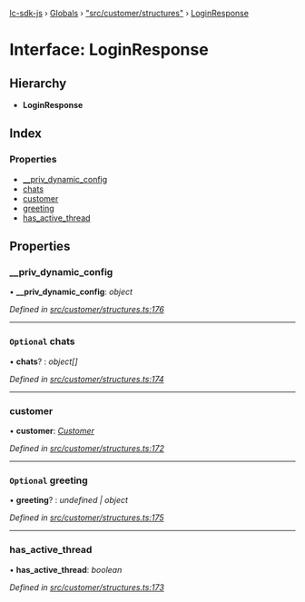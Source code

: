 [lc-sdk-js](../README.md) › [Globals](../globals.md) › ["src/customer/structures"](../modules/_src_customer_structures_.md) › [LoginResponse](_src_customer_structures_.loginresponse.md)

# Interface: LoginResponse

## Hierarchy

* **LoginResponse**

## Index

### Properties

* [__priv_dynamic_config](_src_customer_structures_.loginresponse.md#__priv_dynamic_config)
* [chats](_src_customer_structures_.loginresponse.md#optional-chats)
* [customer](_src_customer_structures_.loginresponse.md#customer)
* [greeting](_src_customer_structures_.loginresponse.md#optional-greeting)
* [has_active_thread](_src_customer_structures_.loginresponse.md#has_active_thread)

## Properties

###  __priv_dynamic_config

• **__priv_dynamic_config**: *object*

*Defined in [src/customer/structures.ts:176](https://github.com/livechat/lc-sdk-js/blob/38eeefe/src/customer/structures.ts#L176)*

___

### `Optional` chats

• **chats**? : *object[]*

*Defined in [src/customer/structures.ts:174](https://github.com/livechat/lc-sdk-js/blob/38eeefe/src/customer/structures.ts#L174)*

___

###  customer

• **customer**: *[Customer](_src_objects_index_.customer.md)*

*Defined in [src/customer/structures.ts:172](https://github.com/livechat/lc-sdk-js/blob/38eeefe/src/customer/structures.ts#L172)*

___

### `Optional` greeting

• **greeting**? : *undefined | object*

*Defined in [src/customer/structures.ts:175](https://github.com/livechat/lc-sdk-js/blob/38eeefe/src/customer/structures.ts#L175)*

___

###  has_active_thread

• **has_active_thread**: *boolean*

*Defined in [src/customer/structures.ts:173](https://github.com/livechat/lc-sdk-js/blob/38eeefe/src/customer/structures.ts#L173)*
